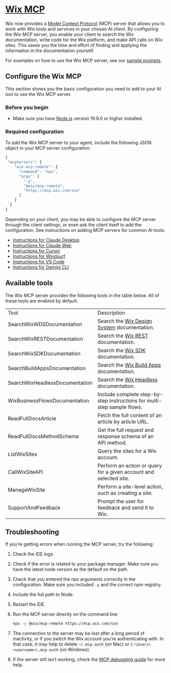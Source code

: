 # [Wix MCP](https://mcp.wix.com)

Wix now provides a [Model Context Protocol](https://modelcontextprotocol.io/introduction) (MCP) server that allows you to work with Wix tools and services in your chosen AI client. By configuring the Wix MCP server, you enable your client to search the Wix documentation, write code for the Wix platform, and make API calls on Wix sites. This saves you the time and effort of finding and applying the information in the documentation yourself.

For examples on how to use the Wix MCP server, see our [sample prompts](https://dev.wix.com/docs/sdk/articles/use-the-wix-mcp/mcp-sample-prompts).

## Configure the Wix MCP

This section shows you the basic configuration you need to add to your AI tool to use the Wix MCP server.

### Before you begin

- Make sure you have [Node.js](https://nodejs.org/en) version 19.9.0 or higher installed.

### Required configuration

To add the Wix MCP server to your agent, include the following JSON object in your MCP server configuration:

```javascript
{
 "mcpServers": {
    "wix-mcp-remote": {
      "command": "npx",
      "args": [
        "-y",
        "@wix/mcp-remote",
        "https://mcp.wix.com/sse"
      ]
    }
  }
}
```

Depending on your client, you may be able to configure the MCP server through the client settings, or even ask the client itself to add the configuration. See instructions on adding MCP servers for common AI tools:

- [Instructions for Claude Desktop](https://modelcontextprotocol.io/quickstart/user#2-add-the-filesystem-mcp-server)
- [Instructions for Claude Web](https://support.anthropic.com/en/articles/11175166-about-custom-integrations-using-remote-mcp)
- [Instructions for Cursor](https://docs.cursor.com/context/model-context-protocol#configuring-mcp-servers)
- [Instructions for Windsurf](https://docs.windsurf.com/windsurf/mcp)
- [Instructions for VS Code](https://code.visualstudio.com/docs/copilot/chat/mcp-servers#_add-an-mcp-server-to-your-workspace)
- [Instructions for Gemini CLI](https://google-gemini.github.io/gemini-cli/docs/extension.html#installing-an-extension)

## Available tools

The Wix MCP server provides the following tools in the table below. All of these tools are enabled by default.

|                                |                                                                                      |
| ------------------------------ | ------------------------------------------------------------------------------------ |
| Tool                           | Description                                                                          |
| SearchWixWDSDocumentation      | Search the [Wix Design System](https://www.docs.wixdesignsystem.com/) documentation. |
| SearchWixRESTDocumentation     | Search the [Wix REST](https://dev.wix.com/docs/rest) documentation.                  |
| SearchWixSDKDocumentation      | Search the [Wix SDK](https://dev.wix.com/docs/sdk) documentation.                    |
| SearchBuildAppsDocumentation   | Search the [Wix Build Apps](https://dev.wix.com/docs/build-apps) documentation.      |
| SearchWixHeadlessDocumentation | Search the [Wix Headless](https://dev.wix.com/docs/go-headless) documentation.       |
| WixBusinessFlowsDocumentation  | Include complete step-by-step instructions for multi-step sample flows.              |
| ReadFullDocsArticle            | Fetch the full content of an article by article URL.                                 |
| ReadFullDocsMethodSchema       | Get the full request and response schema of an API method.                           |
| ListWixSites                   | Query the sites for a Wix account.                                                   |
| CallWixSiteAPI                 | Perform an action or query for a given account and selected site.                    |
| ManageWixSite                  | Perform a site-level action, such as creating a site.                                |
| SupportAndFeedback             | Prompt the user for feedback and send it to Wix.                                     |

## Troubleshooting

If you’re getting errors when running the MCP server, try the following:

1. Check the IDE logs.

1. Check if the error is related to your package manager. Make sure you have the latest node version as the default on the path.

1. Check that you entered the npx arguments correctly in the configuration. Make sure you included `-y` and the correct npm registry.

1. Include the full path to Node.

1. Restart the IDE.

1. Run the MCP server directly on the command line:

    ```bash
    npx -y @wix/mcp-remote https://mcp.wix.com/sse
    ```

1. The connection to the server may be lost after a long period of inactivity, or if you switch the Wix account you’re authenticating with. In that case, it may help to delete `~/.mcp-auth` (on Mac) or `C:\Users\<username>\.mcp-auth` (on Windows).

1. If the server still isn’t working, check the [MCP debugging guide](https://modelcontextprotocol.io/docs/tools/debugging#debugging-in-claude-desktop) for more help.
